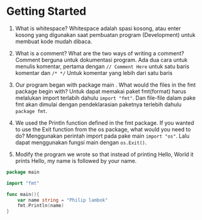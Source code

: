 # Getting Started

1. What is whitespace?
Whitespace adalah spasi kosong, atau enter kosong yang digunakan saat pembuatan program (Development) untuk membuat kode mudah dibaca.

2. What is a comment? What are the two ways of writing a comment?
Comment berguna untuk dokumentasi program. Ada dua cara untuk menulis komentar, pertama dengan `// Comment Here` untuk satu baris komentar dan `/* */` Untuk komentar yang lebih dari satu baris

3. Our program began with package main . What would the files in the fmt package
begin with?
Untuk dapat memakai paket fmt(format) harus melalukan import terlabih dahulu `import "fmt"`. Dan file-file dalam pake fmt akan dimulai dengan pendeklarasian paketnya terlebih dahulu `package fmt`.

4. We used the Println function defined in the fmt package. If you wanted to use
the Exit function from the os package, what would you need to do?
Menggunakan perintah import pada pake main `import "os"`. Lalu dapat menggunakan fungsi main dengan `os.Exit()`.

5. Modify the program we wrote so that instead of printing Hello, World it prints
Hello, my name is followed by your name.
```go
package main

import "fmt"

func main(){
	var name string = "Philip lambok"
	fmt.Println(name)
}
```